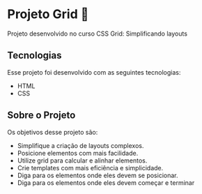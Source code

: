 # Projeto Grid 🚀
Projeto desenvolvido no curso CSS Grid: Simplificando layouts

## Tecnologias
Esse projeto foi desenvolvido com as seguintes tecnologias:

- HTML
- CSS


## Sobre o Projeto
Os objetivos desse projeto são:

-  Simplifique a criação de layouts complexos.
-  Posicione elementos com mais facilidade.
-  Utilize grid para calcular e alinhar elementos.
-  Crie templates com mais eficiência e simplicidade.
-  Diga para os elementos onde eles devem se posicionar. 
-  Diga para os elementos onde eles devem começar e terminar